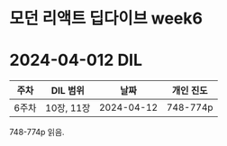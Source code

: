 # 모던 리액트 딥다이브 week6
# 2024-04-012 DIL

|주차|DIL 범위|날짜|개인 진도|
|------|---|---|---|
| 6주차 |10장, 11장|2024-04-12|748-774p|

748-774p 읽음.
